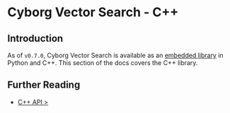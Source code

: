 # Cyborg Vector Search - C++

## Introduction

As of `v0.7.0`, Cyborg Vector Search is available as an [embedded library](../../guides/0.overview/0.1.deployment-models.md) in Python and C++. This section of the docs covers the C++ library.

## Further Reading

- [C++ API >](cpp-api.md)
